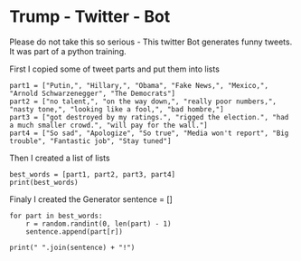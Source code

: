 # Trump - Twitter - Bot
Please do not take this so serious - This twitter Bot generates funny tweets. 
It was part of a python training. 


First I copied some of tweet parts and put them into lists

    part1 = ["Putin,", "Hillary,", "Obama", "Fake News,", "Mexico,", "Arnold Schwarzenegger", "The Democrats"]
    part2 = ["no talent,", "on the way down,", "really poor numbers,", "nasty tone,", "looking like a fool,", "bad hombre,"]
    part3 = ["got destroyed by my ratings.", "rigged the election.", "had a much smaller crowd.", "will pay for the wall."]
    part4 = ["So sad", "Apologize", "So true", "Media won't report", "Big trouble", "Fantastic job", "Stay tuned"]

Then I created a list of lists 

    best_words = [part1, part2, part3, part4]
    print(best_words)

Finaly I created the Generator
    sentence = []

    for part in best_words:
        r = random.randint(0, len(part) - 1)
        sentence.append(part[r])

    print(" ".join(sentence) + "!")
